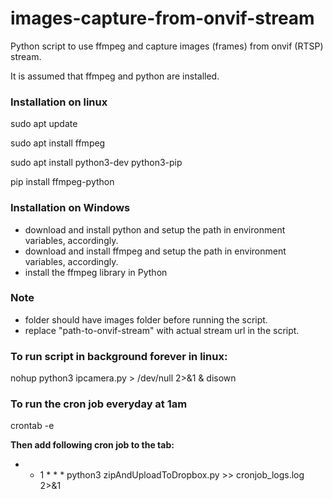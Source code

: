 # images-capture-from-onvif-stream
Python script to use ffmpeg and capture images (frames) from onvif (RTSP) stream.

It is assumed that ffmpeg and python are installed.

### Installation on linux
sudo apt update

sudo apt install ffmpeg

sudo apt install python3-dev python3-pip

pip install ffmpeg-python

### Installation on Windows
- download and install python and setup the path in environment variables, accordingly.
- download and install ffmpeg and setup the path in environment variables, accordingly.
- install the ffmpeg library in Python

### Note
- folder should have images folder before running the script.
- replace "path-to-onvif-stream" with actual stream url in the script.

### To run script in background forever in linux:
nohup python3 ipcamera.py > /dev/null 2>&1 & disown

### To run the cron job everyday at 1am
crontab -e

**Then add following cron job to the tab:**
* * 1 * * * python3 zipAndUploadToDropbox.py >> cronjob_logs.log 2>&1